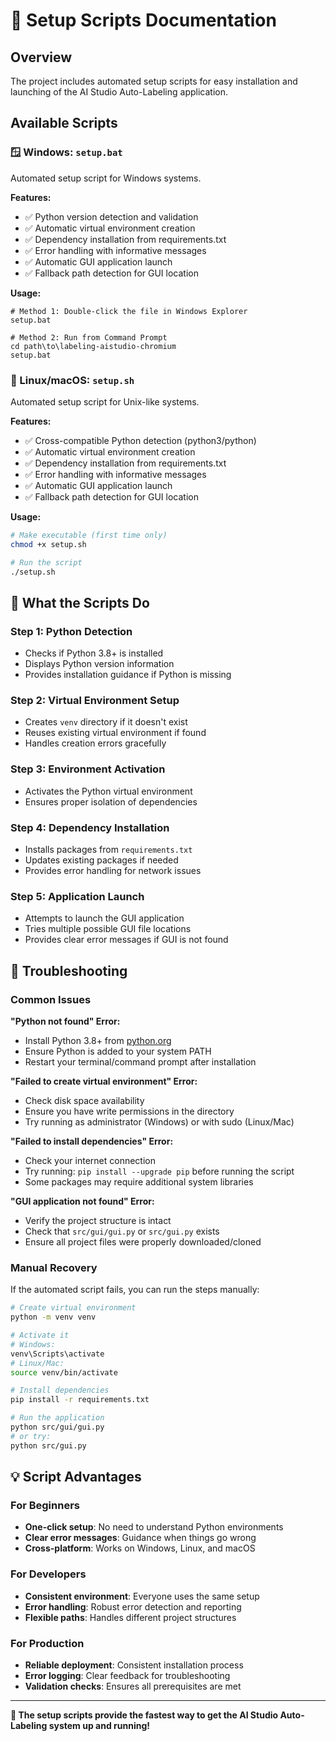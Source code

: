 # 🚀 Setup Scripts Documentation

## Overview

The project includes automated setup scripts for easy installation and launching of the AI Studio Auto-Labeling application.

## Available Scripts

### 🪟 Windows: `setup.bat`

Automated setup script for Windows systems.

**Features:**

- ✅ Python version detection and validation
- ✅ Automatic virtual environment creation
- ✅ Dependency installation from requirements.txt
- ✅ Error handling with informative messages
- ✅ Automatic GUI application launch
- ✅ Fallback path detection for GUI location

**Usage:**

```batch
# Method 1: Double-click the file in Windows Explorer
setup.bat

# Method 2: Run from Command Prompt
cd path\to\labeling-aistudio-chromium
setup.bat
```

### 🐧 Linux/macOS: `setup.sh`

Automated setup script for Unix-like systems.

**Features:**

- ✅ Cross-compatible Python detection (python3/python)
- ✅ Automatic virtual environment creation
- ✅ Dependency installation from requirements.txt
- ✅ Error handling with informative messages
- ✅ Automatic GUI application launch
- ✅ Fallback path detection for GUI location

**Usage:**

```bash
# Make executable (first time only)
chmod +x setup.sh

# Run the script
./setup.sh
```

## 🔧 What the Scripts Do

### Step 1: Python Detection

- Checks if Python 3.8+ is installed
- Displays Python version information
- Provides installation guidance if Python is missing

### Step 2: Virtual Environment Setup

- Creates `venv` directory if it doesn't exist
- Reuses existing virtual environment if found
- Handles creation errors gracefully

### Step 3: Environment Activation

- Activates the Python virtual environment
- Ensures proper isolation of dependencies

### Step 4: Dependency Installation

- Installs packages from `requirements.txt`
- Updates existing packages if needed
- Provides error handling for network issues

### Step 5: Application Launch

- Attempts to launch the GUI application
- Tries multiple possible GUI file locations
- Provides clear error messages if GUI is not found

## 🚨 Troubleshooting

### Common Issues

**"Python not found" Error:**

- Install Python 3.8+ from [python.org](https://www.python.org/downloads/)
- Ensure Python is added to your system PATH
- Restart your terminal/command prompt after installation

**"Failed to create virtual environment" Error:**

- Check disk space availability
- Ensure you have write permissions in the directory
- Try running as administrator (Windows) or with sudo (Linux/Mac)

**"Failed to install dependencies" Error:**

- Check your internet connection
- Try running: `pip install --upgrade pip` before running the script
- Some packages may require additional system libraries

**"GUI application not found" Error:**

- Verify the project structure is intact
- Check that `src/gui/gui.py` or `src/gui.py` exists
- Ensure all project files were properly downloaded/cloned

### Manual Recovery

If the automated script fails, you can run the steps manually:

```bash
# Create virtual environment
python -m venv venv

# Activate it
# Windows:
venv\Scripts\activate
# Linux/Mac:
source venv/bin/activate

# Install dependencies
pip install -r requirements.txt

# Run the application
python src/gui/gui.py
# or try:
python src/gui.py
```

## 💡 Script Advantages

### For Beginners

- **One-click setup**: No need to understand Python environments
- **Clear error messages**: Guidance when things go wrong
- **Cross-platform**: Works on Windows, Linux, and macOS

### For Developers

- **Consistent environment**: Everyone uses the same setup
- **Error handling**: Robust error detection and reporting
- **Flexible paths**: Handles different project structures

### For Production

- **Reliable deployment**: Consistent installation process
- **Error logging**: Clear feedback for troubleshooting
- **Validation checks**: Ensures all prerequisites are met

---

**🎯 The setup scripts provide the fastest way to get the AI Studio Auto-Labeling system up and running!**
